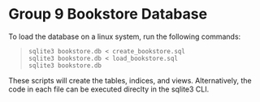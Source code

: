 # Group 9 Bookstore Database

To load the database on a linux system, run the following commands:
> `sqlite3 bookstore.db < create_bookstore.sql` \
  `sqlite3 bookstore.db < load_bookstore.sql` \
  `sqlite3 bookstore.db`
  
These scripts will create the tables, indices, and views. Alternatively,
the code in each file can be executed direclty in the sqlite3 CLI.
